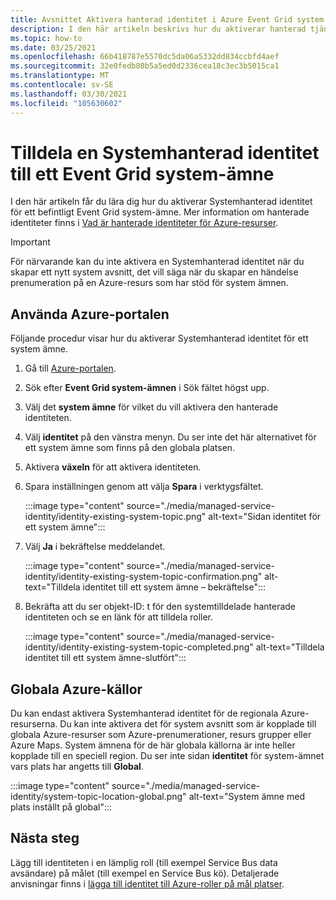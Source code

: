 ```yaml
---
title: Avsnittet Aktivera hanterad identitet i Azure Event Grid system
description: I den här artikeln beskrivs hur du aktiverar hanterad tjänst identitet för ett Azure Event Grid system-ämne.
ms.topic: how-to
ms.date: 03/25/2021
ms.openlocfilehash: 66b418787e5570dc5da06a5332dd834ccbfd4aef
ms.sourcegitcommit: 32e0fedb80b5a5ed0d2336cea18c3ec3b5015ca1
ms.translationtype: MT
ms.contentlocale: sv-SE
ms.lasthandoff: 03/30/2021
ms.locfileid: "105630602"
---
```

# <a name="assign-a-system-managed-identity-to-an-event-grid-system-topic"></a>Tilldela en Systemhanterad identitet till ett Event Grid system-ämne
I den här artikeln får du lära dig hur du aktiverar Systemhanterad identitet för ett befintligt Event Grid system-ämne. Mer information om hanterade identiteter finns i [Vad är hanterade identiteter för Azure-resurser](../active-directory/managed-identities-azure-resources/overview.md).  

> [!IMPORTANT]
> För närvarande kan du inte aktivera en Systemhanterad identitet när du skapar ett nytt system avsnitt, det vill säga när du skapar en händelse prenumeration på en Azure-resurs som har stöd för system ämnen. 


## <a name="use-azure-portal"></a>Använda Azure-portalen
Följande procedur visar hur du aktiverar Systemhanterad identitet för ett system ämne. 

1. Gå till [Azure-portalen](https://portal.azure.com).
2. Sök efter **Event Grid system-ämnen** i Sök fältet högst upp.
3. Välj det **system ämne** för vilket du vill aktivera den hanterade identiteten. 
4. Välj **identitet** på den vänstra menyn. Du ser inte det här alternativet för ett system ämne som finns på den globala platsen. 
5. Aktivera **växeln** för att aktivera identiteten. 
1. Spara inställningen genom att välja **Spara** i verktygsfältet. 

    :::image type="content" source="./media/managed-service-identity/identity-existing-system-topic.png" alt-text="Sidan identitet för ett system ämne"::: 
1. Välj **Ja** i bekräftelse meddelandet. 

    :::image type="content" source="./media/managed-service-identity/identity-existing-system-topic-confirmation.png" alt-text="Tilldela identitet till ett system ämne – bekräftelse"::: 
1. Bekräfta att du ser objekt-ID: t för den systemtilldelade hanterade identiteten och se en länk för att tilldela roller. 

    :::image type="content" source="./media/managed-service-identity/identity-existing-system-topic-completed.png" alt-text="Tilldela identitet till ett system ämne-slutfört"::: 

## <a name="global-azure-sources"></a>Globala Azure-källor
Du kan endast aktivera Systemhanterad identitet för de regionala Azure-resurserna. Du kan inte aktivera det för system avsnitt som är kopplade till globala Azure-resurser som Azure-prenumerationer, resurs grupper eller Azure Maps. System ämnena för de här globala källorna är inte heller kopplade till en speciell region. Du ser inte sidan **identitet** för system-ämnet vars plats har angetts till **Global**. 

:::image type="content" source="./media/managed-service-identity/system-topic-location-global.png" alt-text="System ämne med plats inställt på global"::: 



## <a name="next-steps"></a>Nästa steg
Lägg till identiteten i en lämplig roll (till exempel Service Bus data avsändare) på målet (till exempel en Service Bus kö). Detaljerade anvisningar finns i [lägga till identitet till Azure-roller på mål platser](add-identity-roles.md). 